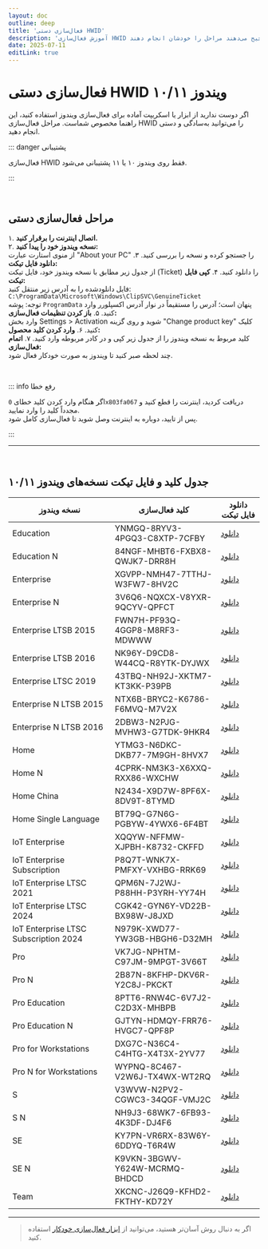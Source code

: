 ```yaml
---
layout: doc
outline: deep
title: 'فعال‌سازی دستی HWID'
description: 'آموزش فعال‌سازی HWID ویندوز ۱۰/۱۱ بدون نیاز به اسکریپت، ویژه کسانی که ترجیح می‌دهند مراحل را خودشان انجام دهند.'
date: 2025-07-11
editLink: true
---
```


# فعال‌سازی دستی HWID ویندوز ۱۰/۱۱

اگر دوست ندارید از ابزار یا اسکریپت آماده برای فعال‌سازی ویندوز استفاده کنید، این راهنما مخصوص شماست. مراحل فعال‌سازی HWID را می‌توانید به‌سادگی و دستی انجام دهید.

::: danger پشتیبانی

فعال‌سازی HWID فقط روی ویندوز ۱۰ یا ۱۱ پشتیبانی می‌شود.

:::

<br/>

## مراحل فعال‌سازی دستی

۱. **اتصال اینترنت را برقرار کنید.**  
۲. **نسخه ویندوز خود را پیدا کنید:**  
 از منوی استارت عبارت "About your PC" را جستجو کرده و نسخه را بررسی کنید.
۳. **دانلود فایل تیکت:**  
 از جدول زیر مطابق با نسخه ویندوز خود، فایل تیکت (Ticket) را دانلود کنید.
۴. **کپی فایل تیکت:**  
 فایل دانلودشده را به آدرس زیر منتقل کنید:  
 `C:\ProgramData\Microsoft\Windows\ClipSVC\GenuineTicket`  
 توجه: پوشه `ProgramData` پنهان است؛ آدرس را مستقیماً در نوار آدرس اکسپلورر وارد کنید.
۵. **باز کردن تنظیمات فعال‌سازی:**  
 وارد بخش Settings > Activation شوید و روی گزینه "Change product key" کلیک کنید.
۶. **وارد کردن کلید محصول:**  
 کلید مربوط به نسخه ویندوز را از جدول زیر کپی و در کادر مربوطه وارد کنید.
۷. **اتمام فعال‌سازی:**  
 چند لحظه صبر کنید تا ویندوز به صورت خودکار فعال شود.

<br/>

::: info رفع خطا

اگر هنگام وارد کردن کلید خطای `0x803fa067` دریافت کردید، اینترنت را قطع کنید و مجدداً کلید را وارد نمایید.  
پس از تایید، دوباره به اینترنت وصل شوید تا فعال‌سازی کامل شود.

:::

<hr/><br/>

## جدول کلید و فایل تیکت نسخه‌های ویندوز ۱۰/۱۱

| نسخه ویندوز                           | کلید فعال‌سازی                | دانلود فایل تیکت                                                                                                              |
| ------------------------------------- | ----------------------------- | ----------------------------------------------------------------------------------------------------------------------------- |
| Education                             | YNMGQ-8RYV3-4PGQ3-C8XTP-7CFBY | [دانلود](https://github.com/massgravel/hwid-kms38-tickets/releases/latest/download/Education.xml)                             |
| Education N                           | 84NGF-MHBT6-FXBX8-QWJK7-DRR8H | [دانلود](https://github.com/massgravel/hwid-kms38-tickets/releases/latest/download/Education.N.xml)                           |
| Enterprise                            | XGVPP-NMH47-7TTHJ-W3FW7-8HV2C | [دانلود](https://github.com/massgravel/hwid-kms38-tickets/releases/latest/download/Enterprise.xml)                            |
| Enterprise N                          | 3V6Q6-NQXCX-V8YXR-9QCYV-QPFCT | [دانلود](https://github.com/massgravel/hwid-kms38-tickets/releases/latest/download/Enterprise.N.xml)                          |
| Enterprise LTSB 2015                  | FWN7H-PF93Q-4GGP8-M8RF3-MDWWW | [دانلود](https://github.com/massgravel/hwid-kms38-tickets/releases/latest/download/Enterprise.LTSB.2015.xml)                  |
| Enterprise LTSB 2016                  | NK96Y-D9CD8-W44CQ-R8YTK-DYJWX | [دانلود](https://github.com/massgravel/hwid-kms38-tickets/releases/latest/download/Enterprise.LTSB.2016.xml)                  |
| Enterprise LTSC 2019                  | 43TBQ-NH92J-XKTM7-KT3KK-P39PB | [دانلود](https://github.com/massgravel/hwid-kms38-tickets/releases/latest/download/Enterprise.LTSC.2019.xml)                  |
| Enterprise N LTSB 2015                | NTX6B-BRYC2-K6786-F6MVQ-M7V2X | [دانلود](https://github.com/massgravel/hwid-kms38-tickets/releases/latest/download/Enterprise.N.LTSB.2015.xml)                |
| Enterprise N LTSB 2016                | 2DBW3-N2PJG-MVHW3-G7TDK-9HKR4 | [دانلود](https://github.com/massgravel/hwid-kms38-tickets/releases/latest/download/Enterprise.N.LTSB.2016.xml)                |
| Home                                  | YTMG3-N6DKC-DKB77-7M9GH-8HVX7 | [دانلود](https://github.com/massgravel/hwid-kms38-tickets/releases/latest/download/Home.xml)                                  |
| Home N                                | 4CPRK-NM3K3-X6XXQ-RXX86-WXCHW | [دانلود](https://github.com/massgravel/hwid-kms38-tickets/releases/latest/download/Home.N.xml)                                |
| Home China                            | N2434-X9D7W-8PF6X-8DV9T-8TYMD | [دانلود](https://github.com/massgravel/hwid-kms38-tickets/releases/latest/download/Home.China.xml)                            |
| Home Single Language                  | BT79Q-G7N6G-PGBYW-4YWX6-6F4BT | [دانلود](https://github.com/massgravel/hwid-kms38-tickets/releases/latest/download/Home.Single.Language.xml)                  |
| IoT Enterprise                        | XQQYW-NFFMW-XJPBH-K8732-CKFFD | [دانلود](https://github.com/massgravel/hwid-kms38-tickets/releases/latest/download/IoT.Enterprise.xml)                        |
| IoT Enterprise Subscription           | P8Q7T-WNK7X-PMFXY-VXHBG-RRK69 | [دانلود](https://github.com/massgravel/hwid-kms38-tickets/releases/latest/download/IoT.Enterprise.Subscription.xml)           |
| IoT Enterprise LTSC 2021              | QPM6N-7J2WJ-P88HH-P3YRH-YY74H | [دانلود](https://github.com/massgravel/hwid-kms38-tickets/releases/latest/download/IoT.Enterprise.LTSC.2021.xml)              |
| IoT Enterprise LTSC 2024              | CGK42-GYN6Y-VD22B-BX98W-J8JXD | [دانلود](https://github.com/massgravel/hwid-kms38-tickets/releases/latest/download/IoT.Enterprise.LTSC.2024.xml)              |
| IoT Enterprise LTSC Subscription 2024 | N979K-XWD77-YW3GB-HBGH6-D32MH | [دانلود](https://github.com/massgravel/hwid-kms38-tickets/releases/latest/download/IoT.Enterprise.LTSC.Subscription.2024.xml) |
| Pro                                   | VK7JG-NPHTM-C97JM-9MPGT-3V66T | [دانلود](https://github.com/massgravel/hwid-kms38-tickets/releases/latest/download/Pro.xml)                                   |
| Pro N                                 | 2B87N-8KFHP-DKV6R-Y2C8J-PKCKT | [دانلود](https://github.com/massgravel/hwid-kms38-tickets/releases/latest/download/Pro.N.xml)                                 |
| Pro Education                         | 8PTT6-RNW4C-6V7J2-C2D3X-MHBPB | [دانلود](https://github.com/massgravel/hwid-kms38-tickets/releases/latest/download/Pro.Education.xml)                         |
| Pro Education N                       | GJTYN-HDMQY-FRR76-HVGC7-QPF8P | [دانلود](https://github.com/massgravel/hwid-kms38-tickets/releases/latest/download/Pro.Education.N.xml)                       |
| Pro for Workstations                  | DXG7C-N36C4-C4HTG-X4T3X-2YV77 | [دانلود](https://github.com/massgravel/hwid-kms38-tickets/releases/latest/download/Pro.for.Workstations.xml)                  |
| Pro N for Workstations                | WYPNQ-8C467-V2W6J-TX4WX-WT2RQ | [دانلود](https://github.com/massgravel/hwid-kms38-tickets/releases/latest/download/Pro.N.for.Workstations.xml)                |
| S                                     | V3WVW-N2PV2-CGWC3-34QGF-VMJ2C | [دانلود](https://github.com/massgravel/hwid-kms38-tickets/releases/latest/download/Cloud.S.xml)                               |
| S N                                   | NH9J3-68WK7-6FB93-4K3DF-DJ4F6 | [دانلود](https://github.com/massgravel/hwid-kms38-tickets/releases/latest/download/Cloud.S.N.xml)                             |
| SE                                    | KY7PN-VR6RX-83W6Y-6DDYQ-T6R4W | [دانلود](https://github.com/massgravel/hwid-kms38-tickets/releases/latest/download/CloudEdition.SE.xml)                       |
| SE N                                  | K9VKN-3BGWV-Y624W-MCRMQ-BHDCD | [دانلود](https://github.com/massgravel/hwid-kms38-tickets/releases/latest/download/CloudEdition.SE.N.xml)                     |
| Team                                  | XKCNC-J26Q9-KFHD2-FKTHY-KD72Y | [دانلود](https://github.com/massgravel/hwid-kms38-tickets/releases/latest/download/Team.xml)                                  |

---

> اگر به دنبال روش آسان‌تر هستید، می‌توانید از [ابزار فعال‌سازی خودکار](./index-fa) استفاده کنید.
